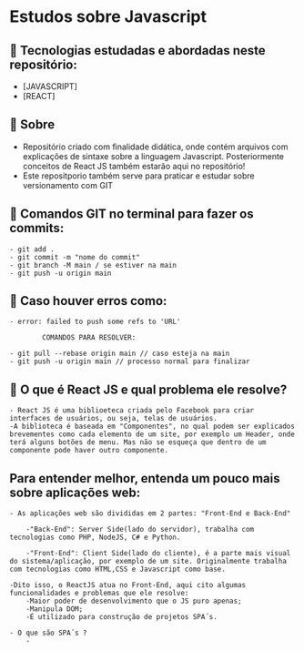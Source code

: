# Estudos sobre Javascript

## 🚀 Tecnologias estudadas e abordadas neste repositório:
- [JAVASCRIPT]
- [REACT]

## 📝 Sobre

- Repositório criado com finalidade didática, onde contém arquivos com explicações de sintaxe sobre a linguagem Javascript. Posteriormente conceitos de React JS também estarão aqui no repositório!
- Este repositporio também serve para praticar e estudar sobre versionamento com GIT


## 📝 Comandos GIT no terminal para fazer os commits:
    - git add . 
    - git commit -m "nome do commit"
    - git branch -M main / se estiver na main
    - git push -u origin main
## 📝 Caso houver erros como:
    - error: failed to push some refs to 'URL'
    
            COMANDOS PARA RESOLVER:
            
    - git pull --rebase origin main // caso esteja na main
    - git push -u origin main // processo normal para finalizar

## 📝 O que é React JS e qual problema ele resolve?
    - React JS é uma biblioeteca criada pelo Facebook para criar interfaces de usuários, ou seja, telas de usuários.
    -A biblioteca é baseada em "Componentes", no qual podem ser explicados brevementes como cada elemento de um site, por exemplo um Header, onde terá alguns botões de menu. Mas não se esqueça que dentro de um componente pode haver outro componente.
    
## Para entender melhor, entenda um pouco mais sobre aplicações web:
    - As aplicações web são divididas em 2 partes: "Front-End e Back-End"

        -"Back-End": Server Side(lado do servidor), trabalha com tecnologias como PHP, NodeJS, C# e Python.
        
        -"Front-End": Client Side(lado do cliente), é a parte mais visual do sistema/aplicação, por exemplo de um site. Originalmente trabalha com tecnologias como HTML,CSS e Javascript como base.

    -Dito isso, o ReactJS atua no Front-End, aqui cito algumas funcionalidades e problemas que ele resolve:
        -Maior poder de desenvolvimento que o JS puro apenas;
        -Manipula DOM;
        -É utilizado para construção de projetos SPA´s.

    - O que são SPA´s ?
        -


